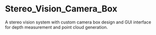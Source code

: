 # Stereo_Vision_Camera_Box
A stereo vision system with custom camera box design and GUI interface for depth measurement and point cloud generation.
